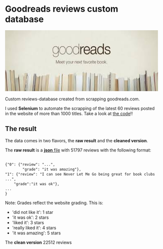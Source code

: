 # Goodreads reviews custom database

<img src='Goodreads.jpeg' width=600 height=200>

Custom reviews-database created from scrapping goodreads.com.


I used **Selenium** to automate the scrapping of the latest 60 reviews posted in the website of more than 1000 titles. Take a look at [the code](https://github.com/DavidCarricondo/Custom-database-goodreads-reviews/blob/master/src/scrap_dataset.py)!!

## The result
The data comes in two flavors, the **raw result** and the **cleaned version**. 


The **raw result** is a [**json** file](https://github.com/DavidCarricondo/Custom-database-goodreads-reviews/blob/master/DATA/goodread_reviews_dataset.json) with 51797 reviews with the following format:

<pre><code>
{"0": {"review": "...", 
        "grade": "it was amazing"}, 
"1": {"review": "I can see Never Let Me Go being great for book clubs ...", 
    "grade":"it was ok"},
...
}
</code></pre>

Note: Grades reflect the website grading. This is:
+   'did not like it': 1 star
+   'it was ok': 2 stars
+   'liked it': 3 stars
+   'really liked it': 4 stars
+   'it was amazing': 5 stars


The **clean version** 22512 reviews
